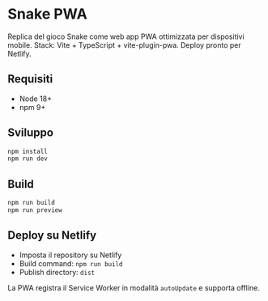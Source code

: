 # Snake PWA

Replica del gioco Snake come web app PWA ottimizzata per dispositivi mobile. Stack: Vite + TypeScript + vite-plugin-pwa. Deploy pronto per Netlify.

## Requisiti
- Node 18+
- npm 9+

## Sviluppo
```bash
npm install
npm run dev
```

## Build
```bash
npm run build
npm run preview
```

## Deploy su Netlify
- Imposta il repository su Netlify
- Build command: `npm run build`
- Publish directory: `dist`

La PWA registra il Service Worker in modalità `autoUpdate` e supporta offline.
